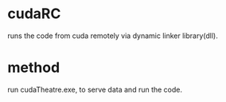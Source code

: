 # cudaRC
runs the code from cuda remotely via dynamic linker library(dll).  

# method
run cudaTheatre.exe, to serve data and run the code.  
